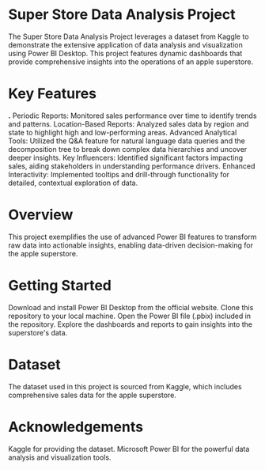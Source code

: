 # Super Store Data Analysis Project
The Super Store Data Analysis Project leverages a dataset from Kaggle to demonstrate the extensive application of data analysis and visualization using Power BI Desktop. This project features dynamic dashboards that provide comprehensive insights into the operations of an apple superstore.

# Key Features
**.** Periodic Reports: Monitored sales performance over time to identify trends and patterns.
Location-Based Reports: Analyzed sales data by region and state to highlight high and low-performing areas.
Advanced Analytical Tools: Utilized the Q&A feature for natural language data queries and the decomposition tree to break down complex data hierarchies and uncover deeper insights.
Key Influencers: Identified significant factors impacting sales, aiding stakeholders in understanding performance drivers.
Enhanced Interactivity: Implemented tooltips and drill-through functionality for detailed, contextual exploration of data.

# Overview
This project exemplifies the use of advanced Power BI features to transform raw data into actionable insights, enabling data-driven decision-making for the apple superstore.

# Getting Started
Download and install Power BI Desktop from the official website.
Clone this repository to your local machine.
Open the Power BI file (.pbix) included in the repository.
Explore the dashboards and reports to gain insights into the superstore's data.

# Dataset
The dataset used in this project is sourced from Kaggle, which includes comprehensive sales data for the apple superstore.

# Acknowledgements
Kaggle for providing the dataset.
Microsoft Power BI for the powerful data analysis and visualization tools.

